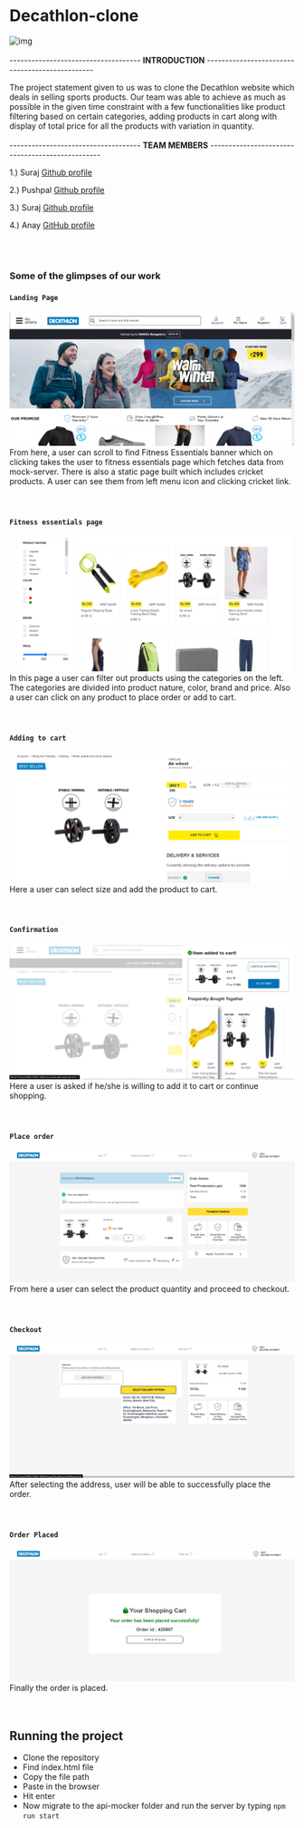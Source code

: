# Decathlon-clone

 ![img](https://konversations.com/community/img/stories/500x500/story_80.jpg)
 <br/>
 <br/>
 ------------------------------------ **INTRODUCTION** ----------------------------------------------- 

The project statement given to us was to clone the Decathlon website which deals in selling sports products. Our team was able to achieve as much as possible in the given time constraint with a few functionalities like product filtering based on certain categories, adding products in cart along with display of total price for all the products with variation in quantity. 
<br/>
<br/>
------------------------------------ **TEAM MEMBERS** ------------------------------------------------

1.) Suraj [Github profile](https://github.com/suraj588)

2.) Pushpal [Github profile](https://github.com/pushpal99)

3.) Suraj [Github profile](https://github.com/Digitalsuraj)

4.) Anay [GitHub profile](https://github.com/AnayBhoraskar)

<br/>
<br/>

### Some of the glimpses of our work

#### `Landing Page`
![img](https://raw.githubusercontent.com/suraj588/Decathlon-clone/master/Images/home.png)
<br/>
From here, a user can scroll to find Fitness Essentials banner which on clicking takes the user to fitness essentials page which fetches data from mock-server. There is also a
static page built which includes cricket products. A user can see them from left menu icon and clicking cricket link.
<br/>
<br/>
<br/>
#### `Fitness essentials page`
![img](https://raw.githubusercontent.com/suraj588/Decathlon-clone/master/Images/fitness.png)
<br/>
In this page a user can filter out products using the categories on the left. The categories are divided into product nature, color, brand and price. Also a user can click on any product to place order or add to cart.
<br/>
<br/>
<br/>
#### `Adding to cart`
![img](https://raw.githubusercontent.com/suraj588/Decathlon-clone/master/Images/product.png)
<br/>
Here a user can select size and add the product to cart.
<br/>
<br/>
<br/>
#### `Confirmation`
![img](https://raw.githubusercontent.com/suraj588/Decathlon-clone/master/Images/addingToCart.png)
<br/>
Here a user is asked if he/she is willing to add it to cart or continue shopping.
<br/>
<br/>
<br/>
#### `Place order`
![img](https://raw.githubusercontent.com/suraj588/Decathlon-clone/master/Images/cart.png)
<br/>
From here a user can select the product quantity and proceed to checkout.
<br/>
<br/>
<br/>
#### `Checkout`
![img](https://raw.githubusercontent.com/suraj588/Decathlon-clone/master/Images/checkout.png)
<br/>
After selecting the address, user will be able to successfully place the order.
<br/>
<br/>
<br/>
#### `Order Placed`
![img](https://raw.githubusercontent.com/suraj588/Decathlon-clone/master/Images/ordered.png)
<br/>
Finally the order is placed.
<br/>
<br/>
<br/>

## Running the project
- Clone the repository
- Find index.html file
- Copy the file path
- Paste in the browser
- Hit enter
- Now migrate to the api-mocker folder and run the server by typing ``` npm run start ```

